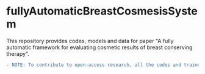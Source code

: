 # fullyAutomaticBreastCosmesisSystem
This repository provides codes, models and data for paper "A fully automatic framework for evaluating cosmetic results of breast conserving therapy".

```diff
- NOTE: To contribute to open-access research, all the codes and trained models and part of the data will be released once the paper is accepted.
```


